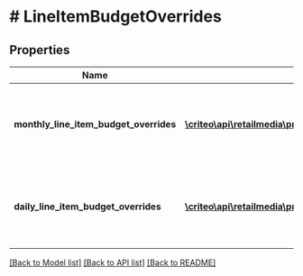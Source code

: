 # # LineItemBudgetOverrides

## Properties

Name | Type | Description | Notes
------------ | ------------- | ------------- | -------------
**monthly_line_item_budget_overrides** | [**\criteo\api\retailmedia\preview\Model\MonthlyLineItemBudegetOverride[]**](MonthlyLineItemBudegetOverride.md) | Line item budget override monthly part, chronological order restricted. |
**daily_line_item_budget_overrides** | [**\criteo\api\retailmedia\preview\Model\DailyLineItemBudgetOverride[]**](DailyLineItemBudgetOverride.md) | Line item budget override daily part, chronological order restricted. |

[[Back to Model list]](../../README.md#models) [[Back to API list]](../../README.md#endpoints) [[Back to README]](../../README.md)
